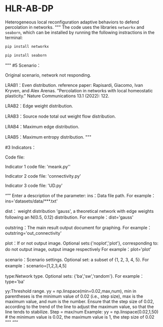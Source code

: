 # HLR-AB-DP
Heterogeneous local reconfiguration adaptive behaviors to defend percolation in networks.
"""
The code uses the libraries `networkx` and `seaborn`, which can be installed by running the following instractions in the terminal:
``` bash
pip install networkx
```
``` bash
pip install seaborn
```
"""
#5 Scenario：

Original scenario, network not responding.

LRAB1：Even distribution. reference paper: Rapisardi, Giacomo, Ivan Kryven, and Alex Arenas. "Percolation in networks with local homeostatic plasticity." Nature Communications 13.1 (2022): 122.

LRAB2：Edge weight distribution. 

LRAB3：Source node total out weight flow distribution. 

LRAB4：Maximum edge distribution.

LRAB5：Maximum entropy distribution. 
"""


#3 Indicators：

Code file:

  Indicator 1 code file: 'meank.py''

  Indicator 2 code file: 'connectivity.py'

  Indicator 3 code file: 'UD.py'

“””
Enter a description of the parameter:
  ins：Data file path.
        For example：ins='datasets/data/***.txt'
        
  dist： weight distribution 'gauss', a theoretical network with edge weights following an N(0.5, 0.12) distribution.
        For example：dist='gauss'
        
  outstring：The main result output document for graphing.
        For example：outstring='out_connectivity'
        
  plot：If or not output image. Optional sets:{'noplot','plot'}, corresponding to: do not output image, output image respectively
       For example：plot='plot'
       
  scenario：Scenario settings. Optional set: a subset of {1, 2, 3, 4, 5}.
        For example：scenario=[1,2,3,4,5]
        
  type:Network type. Optional sets: {'ba','sw','random'}.
        For example：type='ba'
        
  yy:Threshold range. yy = np.linspace(min=0.02,max,num), min in parentheses is the minimum value of 0.02 (i.e., step size), max is the maximum value, and num is the number. Ensure that the step size of 0.02, according to the trend of the line to adjust the maximum value, so that the line tends to stabilize. Step = max/num 
        Example: yy = np.linspace(0.02,1,50) # the minimum value is 0.02, the maximum value is 1, the step size of 0.02
"""
“”“
